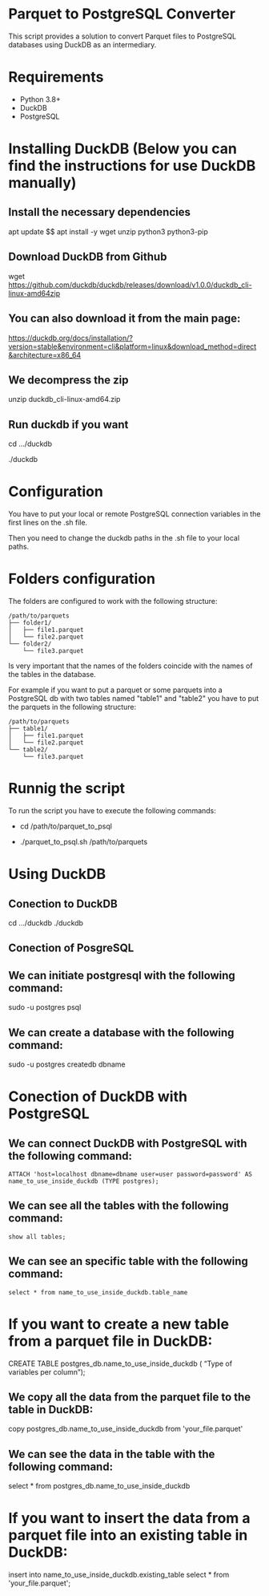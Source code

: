 # Parquet to PostgreSQL Converter
This script provides a solution to convert Parquet files to PostgreSQL databases using DuckDB as an intermediary.

# Requirements

- Python 3.8+
- DuckDB
- PostgreSQL

# Installing DuckDB (Below you can find the instructions for use DuckDB manually)

## Install the necessary dependencies

apt update $$ apt install -y wget unzip python3 python3-pip

## Download DuckDB from Github
wget https://github.com/duckdb/duckdb/releases/download/v1.0.0/duckdb_cli-linux-amd64zip

## You can also download it from the main page: 

https://duckdb.org/docs/installation/?version=stable&environment=cli&platform=linux&download_method=direct&architecture=x86_64

## We decompress the zip

unzip duckdb_cli-linux-amd64.zip

## Run duckdb if you want

cd .../duckdb

./duckdb


# Configuration

You have to put your local or remote PostgreSQL connection variables in the first lines on the .sh file.

Then you need to change the duckdb paths in the .sh file to your local paths.

# Folders configuration

The folders are configured to work with the following structure:

```
/path/to/parquets
├── folder1/
│   ├── file1.parquet
│   └── file2.parquet
└── folder2/
    └── file3.parquet
```

Is very important that the names of the folders coincide with the names of the tables in the database.

For example if you want to put a parquet or some parquets into a PostgreSQL db with two tables named "table1" and "table2" you have to put the parquets in the following structure:

```
/path/to/parquets
├── table1/
│   ├── file1.parquet
│   └── file2.parquet
└── table2/
    └── file3.parquet 
```

# Runnig the script

To run the script you have to execute the following commands:

- cd /path/to/parquet_to_psql

- ./parquet_to_psql.sh /path/to/parquets

# Using DuckDB

## Conection to DuckDB

cd .../duckdb
./duckdb

## Conection of PosgreSQL

## We can initiate postgresql with the following command:
sudo -u postgres psql

## We can create a database with the following command:
sudo -u postgres createdb dbname 

# Conection of DuckDB with PostgreSQL

## We can connect DuckDB with PostgreSQL with the following command:
	ATTACH 'host=localhost dbname=dbname user=user password=password' AS name_to_use_inside_duckdb (TYPE postgres);

## We can see all the tables with the following command:
	show all tables;
## We can see an specific table with the following command:
	select * from name_to_use_inside_duckdb.table_name


# If you want to create a new table from a parquet file in DuckDB:

CREATE TABLE postgres_db.name_to_use_inside_duckdb  (
“Type of variables per column”);

## We copy all the data from the parquet file to the table in DuckDB:

copy postgres_db.name_to_use_inside_duckdb from 'your_file.parquet'

## We can see the data in the table with the following command:

select * from postgres_db.name_to_use_inside_duckdb

# If you want to insert the data from a parquet file into an existing table in DuckDB:

insert into name_to_use_inside_duckdb.existing_table select * from 'your_file.parquet';


